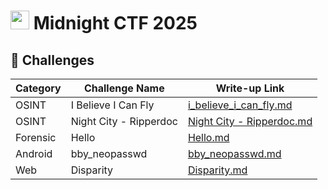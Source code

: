 # <img src="../../assets/logo_midnight-flag.svg" width="30"> Midnight CTF 2025

## 🚩 Challenges

| Category   | Challenge Name           | Write-up Link                                                                 |
|------------|--------------------------|-------------------------------------------------------------------------------|
| OSINT      | I Believe I Can Fly      | [i_believe_i_can_fly.md](OSINT/I_Believe_I_can_fly/README.md)         |
| OSINT      | Night City - Ripperdoc   | [Night City - Ripperdoc.md](OSINT/Night_City_Ripperdoc/README.md)     |
| Forensic   | Hello                    | [Hello.md](Forensic/Hello/README.md)                                         |
| Android    | bby_neopasswd            | [bby_neopasswd.md](Android/bby_neopasswd/README.md)                           |
| Web        | Disparity                | [Disparity.md](Web/Disparity-players/README.md)                               |